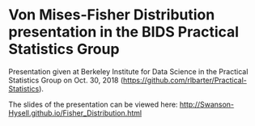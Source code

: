 # Von Mises-Fisher Distribution presentation in the BIDS Practical Statistics Group
Presentation given at Berkeley Institute for Data Science in the Practical Statistics Group on Oct. 30, 2018 (https://github.com/rlbarter/Practical-Statistics).

The slides of the presentation can be viewed here: http://Swanson-Hysell.github.io/Fisher_Distribution.html
